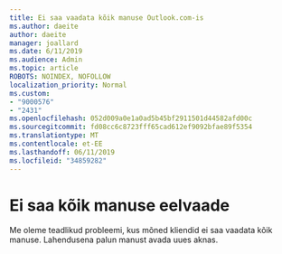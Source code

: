 ```yaml
---
title: Ei saa vaadata kõik manuse Outlook.com-is
ms.author: daeite
author: daeite
manager: joallard
ms.date: 6/11/2019
ms.audience: Admin
ms.topic: article
ROBOTS: NOINDEX, NOFOLLOW
localization_priority: Normal
ms.custom:
- "9000576"
- "2431"
ms.openlocfilehash: 052d009a0e1a0ad5b45bf2911501d44582afd00c
ms.sourcegitcommit: fd08cc6c8723fff65cad612ef9092bfae89f5354
ms.translationtype: MT
ms.contentlocale: et-EE
ms.lasthandoff: 06/11/2019
ms.locfileid: "34859282"
---
```

# <a name="cant-preview-all-of-an-attachment"></a>Ei saa kõik manuse eelvaade

Me oleme teadlikud probleemi, kus mõned kliendid ei saa vaadata kõik manuse. Lahendusena palun manust avada uues aknas.